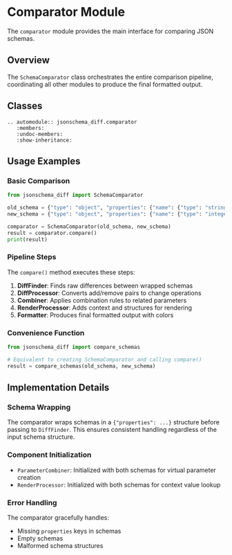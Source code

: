 # Comparator Module

The `comparator` module provides the main interface for comparing JSON schemas.

## Overview

The `SchemaComparator` class orchestrates the entire comparison pipeline, coordinating all other modules to produce the final formatted output.

## Classes

```{eval-rst}
.. automodule:: jsonschema_diff.comparator
   :members:
   :undoc-members:
   :show-inheritance:
```

## Usage Examples

### Basic Comparison

```python
from jsonschema_diff import SchemaComparator

old_schema = {"type": "object", "properties": {"name": {"type": "string"}}}
new_schema = {"type": "object", "properties": {"name": {"type": "integer"}}}

comparator = SchemaComparator(old_schema, new_schema)
result = comparator.compare()
print(result)
```

### Pipeline Steps

The `compare()` method executes these steps:

1. **DiffFinder**: Finds raw differences between wrapped schemas
2. **DiffProcessor**: Converts add/remove pairs to change operations  
3. **Combiner**: Applies combination rules to related parameters
4. **RenderProcessor**: Adds context and structures for rendering
5. **Formatter**: Produces final formatted output with colors

### Convenience Function

```python
from jsonschema_diff import compare_schemas

# Equivalent to creating SchemaComparator and calling compare()
result = compare_schemas(old_schema, new_schema)
```

## Implementation Details

### Schema Wrapping

The comparator wraps schemas in a `{"properties": ...}` structure before passing to `DiffFinder`. This ensures consistent handling regardless of the input schema structure.

### Component Initialization

- `ParameterCombiner`: Initialized with both schemas for virtual parameter creation
- `RenderProcessor`: Initialized with both schemas for context value lookup

### Error Handling

The comparator gracefully handles:
- Missing `properties` keys in schemas
- Empty schemas
- Malformed schema structures
